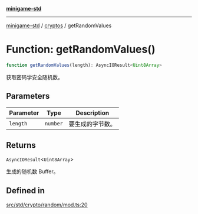[**minigame-std**](../../../README.md)

***

[minigame-std](../../../README.md) / [cryptos](../README.md) / getRandomValues

# Function: getRandomValues()

```ts
function getRandomValues(length): AsyncIOResult<Uint8Array>
```

获取密码学安全随机数。

## Parameters

| Parameter | Type | Description |
| ------ | ------ | ------ |
| `length` | `number` | 要生成的字节数。 |

## Returns

`AsyncIOResult`\<`Uint8Array`\>

生成的随机数 Buffer。

## Defined in

[src/std/crypto/random/mod.ts:20](https://github.com/JiangJie/minigame-std/blob/8633d80114dee6c79033ec094d8233bd8263bedc/src/std/crypto/random/mod.ts#L20)
